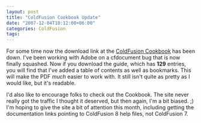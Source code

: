 ```yaml
---
layout: post
title: "ColdFusion Cookbook Update"
date: "2007-12-04T10:12:00+06:00"
categories: ColdFusion 
tags: 
---
```


For some time now the download link at the <a href="http://www.coldfusioncookbook.com">ColdFusion Cookbook</a> has been down. I've been working with Adobe on a cfdocument bug that is now finally squashed. Now if you download the guide, which has <b>129</b> entries, you will find that I've added a table of contents as well as bookmarks. This will make the PDF <i>much</i> easier to work with. It still isn't quite as pretty as I would like, but it's readable.

I'd also like to encourage folks to check out the Cookbook. The site never really got the traffic I thought it deserved, but then again, I'm a bit biased. ;) I'm hoping to give the site a bit of attention this month, including getting the documentation links pointing to ColdFusion 8 help files, not ColdFusion 7.